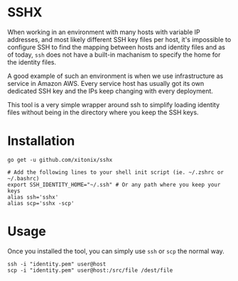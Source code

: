 # SSHX

When working in an environment with many hosts with variable IP addresses, and most likely different SSH key files per host, it's impossible to configure SSH to find the mapping between hosts and identity files and as of today, `ssh` does not have a built-in machanism to specify the home for the identity files. 

A good example of such an environment is when we use infrastructure as service in Amazon AWS. Every service host has usually got its own dedicated SSH key and the IPs keep changing with every deployment. 

This tool is a very simple wrapper around ssh to simplify loading identity files without being in the directory where you keep the SSH keys.

# Installation



```shell
go get -u github.com/xitonix/sshx

# Add the following lines to your shell init script (ie. ~/.zshrc or ~/.bashrc)
export SSH_IDENTITY_HOME="~/.ssh" # Or any path where you keep your keys
alias ssh='sshx'
alias scp='sshx -scp'
```



# Usage

Once you installed the tool, you can simply use `ssh` or `scp` the normal way.

```shell
ssh -i "identity.pem" user@host
scp -i "identity.pem" user@host:/src/file /dest/file
```

